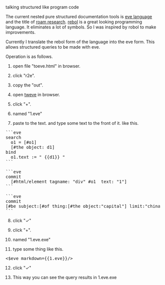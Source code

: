 talking structured like program code

The current nested pure structured documentation tools is <a href="https://witheve.com">eve language</a> and the title of <a href="https://roamresearch.com">roam research</a>. <a href="https://rebol.com">rebol</a> is a great looking programming language. It eliminates a lot of symbols. So I was inspired by robol to make improvements.

Currently I translate the rebol form of the language into the eve form. This allows structured queries to be made with eve.

Operation is as follows.

1. open file "toeve.html" in browser.

2. click "r2e".

3. copy the "out".

4. open <a href="https://btheado.github.io/tweve/">tweve</a> in browser.

5. click "+".

6. named "1.eve"

7. paste to the text. and type some text to the front of it. like this.

<pre>
```eve
search
  o1 = [#o1]
  [#the object: d1]
bind
  o1.text := " {{d1}} "
```

```eve
commit
  [#html/element tagname: "div" #o1  text: "1"]
```

```eve
commit
[#be subject:[#of thing:[#the object:"capital"] limit:"china"] judgment:"beijing"]
```
</pre>

8. click "✓"

9.  click "+".

10. named "1.eve.exe"

11. type some thing like this.

<pre>
<$eve markdown={{1.eve}}/>
</pre>

12. click "✓"

13. This way you can see the query results in 1.eve.exe


